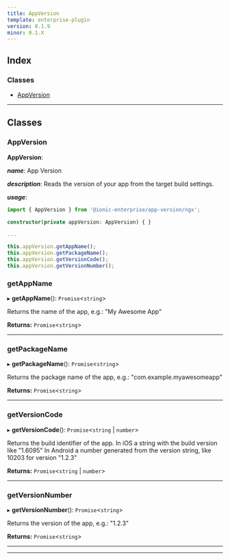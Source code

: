 ```yaml
---
title: AppVersion
template: enterprise-plugin
version: 0.1.9
minor: 0.1.X
---
```


<native-ent-install plugin-id="app-version" variables=""></native-ent-install>

## Index

### Classes

* [AppVersion](#appversion)

---

## Classes

<a id="appversion"></a>

###  AppVersion

**AppVersion**: 

*__name__*: App Version

*__description__*: Reads the version of your app from the target build settings.

*__usage__*:
 ```typescript
import { AppVersion } from '@ionic-enterprise/app-version/ngx';

constructor(private appVersion: AppVersion) { }

...

this.appVersion.getAppName();
this.appVersion.getPackageName();
this.appVersion.getVersionCode();
this.appVersion.getVersionNumber();

```

<a id="appversion.getappname"></a>

###  getAppName

▸ **getAppName**(): `Promise`<`string`>

Returns the name of the app, e.g.: "My Awesome App"

**Returns:** `Promise`<`string`>

___
<a id="appversion.getpackagename"></a>

###  getPackageName

▸ **getPackageName**(): `Promise`<`string`>

Returns the package name of the app, e.g.: "com.example.myawesomeapp"

**Returns:** `Promise`<`string`>

___
<a id="appversion.getversioncode"></a>

###  getVersionCode

▸ **getVersionCode**(): `Promise`<`string` \| `number`>

Returns the build identifier of the app. In iOS a string with the build version like "1.6095" In Android a number generated from the version string, like 10203 for version "1.2.3"

**Returns:** `Promise`<`string` \| `number`>

___
<a id="appversion.getversionnumber"></a>

###  getVersionNumber

▸ **getVersionNumber**(): `Promise`<`string`>

Returns the version of the app, e.g.: "1.2.3"

**Returns:** `Promise`<`string`>

___

___

